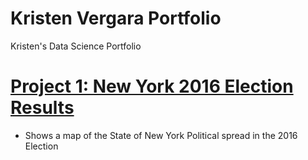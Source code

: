 # Kristen Vergara Portfolio
Kristen's Data Science Portfolio


# [Project 1: New York 2016 Election Results](https://github.com/kristenvergara/newyork/tree/main)
- Shows a map of the State of New York Political spread in the 2016 Election 
